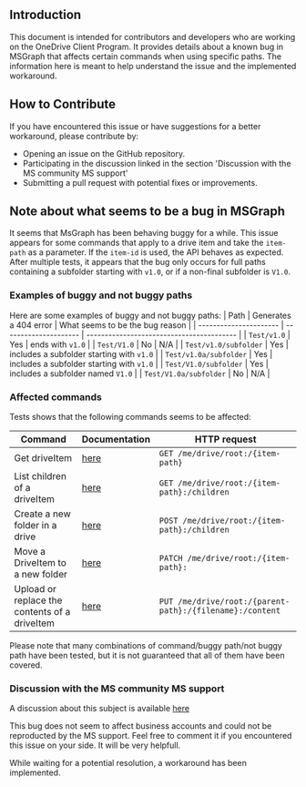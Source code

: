 ## Introduction
This document is intended for contributors and developers who are working on the OneDrive Client Program. It provides details about a known bug in MSGraph that affects certain commands when using specific paths. The information here is meant to help understand the issue and the implemented workaround.

## How to Contribute
If you have encountered this issue or have suggestions for a better workaround, please contribute by:
- Opening an issue on the GitHub repository.
- Participating in the discussion linked in the section 'Discussion with the MS community MS support'
- Submitting a pull request with potential fixes or improvements.


## Note about what seems to be a bug in MSGraph
It seems that MsGraph has been behaving buggy for a while. This issue appears for some commands that apply to a drive item and take the `item-path` as a parameter. If the `item-id` is used, the API behaves as expected. After multiple tests, it appears that the bug only occurs for full paths containing a subfolder starting with `v1.0`, or if a non-final subfolder is `V1.0`.

### Examples of buggy and not buggy paths
Here are some examples of buggy and not buggy paths:
| Path                   | Generates a 404 error | What seems to be the bug reason           |
| ---------------------- | --------------------- | ----------------------------------------- |
| `Test/v1.0`            | Yes                   | ends with `v1.0`                          |
| `Test/V1.0`            | No                    | N/A                                       |
| `Test/v1.0/subfolder`  | Yes                   | includes a subfolder starting with `v1.0` |
| `Test/v1.0a/subfolder` | Yes                   | includes a subfolder starting with `v1.0` |
| `Test/V1.0/subfolder`  | Yes                   | includes a subfolder named `V1.0`         |
| `Test/V1.0a/subfolder` | No                    | N/A                                       |

### Affected commands
Tests shows that the following commands seems to be affected:

| Command                                       | Documentation                                                                                             | HTTP request                                             |
| --------------------------------------------- | --------------------------------------------------------------------------------------------------------- | -------------------------------------------------------- |
| Get driveItem                                 | [here](https://learn.microsoft.com/en-us/graph/api/driveitem-get?view=graph-rest-1.0&tabs=http)           | `GET /me/drive/root:/{item-path}`                        |
| List children of a driveItem                  | [here](https://learn.microsoft.com/en-us/graph/api/driveitem-list-children?view=graph-rest-1.0&tabs=http) | `GET /me/drive/root:/{item-path}:/children`              |
| Create a new folder in a drive                | [here](https://learn.microsoft.com/en-us/graph/api/driveitem-post-children?view=graph-rest-1.0&tabs=http) | `POST /me/drive/root:/{item-path}:/children`             |
| Move a DriveItem to a new folder              | [here](https://learn.microsoft.com/en-us/graph/api/driveitem-move?view=graph-rest-1.0&tabs=http)          | `PATCH /me/drive/root:/{item-path}:`                     |
| Upload or replace the contents of a driveItem | [here](https://learn.microsoft.com/en-us/graph/api/driveitem-put-content?view=graph-rest-1.0&tabs=http)   | `PUT /me/drive/root:/{parent-path}:/{filename}:/content` |

Please note that many combinations of command/buggy path/not buggy path have been tested, but it is not guaranteed that all of them have been covered.


### Discussion with the MS community MS support
A discussion about this subject is available [here](https://learn.microsoft.com/en-us/answers/questions/2145100/how-to-retrieve-children-of-onedrive-personal-fold)


This bug does not seem to affect business accounts and could not be reproducted by the MS support. Feel free to comment it if you encountered this issue on your side. It will be very helpfull.


While waiting for a potential resolution, a workaround has been implemented.